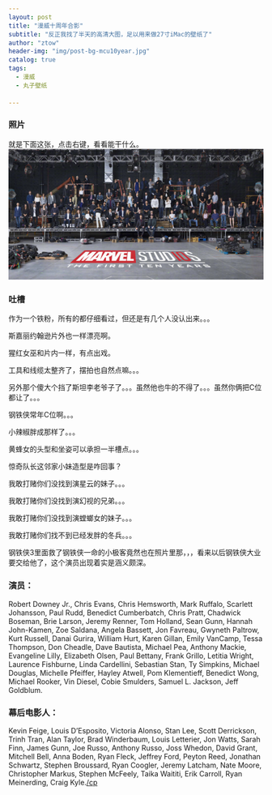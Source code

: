 ```yaml
---
layout: post
title: "漫威十周年合影"
subtitle: "反正我找了半天的高清大图，足以用来做27寸iMac的壁纸了"
author: "ztow"
header-img: "img/post-bg-mcu10year.jpg"
catalog: true
tags:
  - 漫威
  - 丸子壁纸

---
```


### 照片
就是下面这张，点击右键，看看能干什么。
![漫威十年海报][image-1]

### 吐槽
作为一个铁粉，所有的都仔细看过，但还是有几个人没认出来。。。

斯嘉丽约翰逊片外也一样漂亮啊。

猩红女巫和片内一样，有点出戏。

工具和线缆太整齐了，摆拍也自然点嘛。。。

另外那个傻大个挡了斯坦李老爷子了。。。虽然他也牛的不得了。。。虽然你俩把C位都让了。。。

钢铁侠常年C位啊。。。

小辣椒胖成那样了。。。

黄蜂女的头型和坐姿可以承担一半槽点。。。

惊奇队长这邻家小妹造型是咋回事？

我敢打赌你们没找到演星云的妹子。。。

我敢打赌你们没找到演幻视的兄弟。。。

我敢打赌你们没找到演螳螂女的妹子。。。

我敢打赌你们找不到已经发胖的冬兵。。。

钢铁侠3里面救了钢铁侠一命的小极客竟然也在照片里那，，，看来以后钢铁侠大业要交给他了，这个演员出现着实是涵义颇深。


### 演员：
Robert Downey Jr., Chris Evans, Chris
Hemsworth, Mark Ruffalo, Scarlett Johansson, Paul Rudd, Benedict Cumberbatch, Chris Pratt, Chadwick Boseman, Brie Larson, Jeremy Renner, Tom Holland, Sean Gunn, Hannah John-Kamen, Zoe Saldana, Angela Bassett, Jon Favreau, Gwyneth Paltrow, Kurt Russell, Danai Gurira, William Hurt, Karen Gillan, Emily VanCamp, Tessa Thompson, Don Cheadle, Dave Bautista, Michael Pea, Anthony Mackie, Evangeline Lilly, Elizabeth Olsen, Paul Bettany, Frank Grillo, Letitia
Wright, Laurence Fishburne, Linda Cardellini, Sebastian Stan, Ty Simpkins,
Michael Douglas, Michelle Pfeiffer, Hayley Atwell, Pom Klementieff, Benedict
Wong, Michael Rooker, Vin Diesel, Cobie Smulders, Samuel L. Jackson, Jeff
Goldblum.

### 幕后电影人：
Kevin Feige, Louis D’Esposito, Victoria Alonso, Stan Lee, Scott Derrickson, Trinh Tran, Alan Taylor, Brad Winderbaum, Louis Letterier, Jon Watts, Sarah Finn, James Gunn, Joe Russo, Anthony Russo, Joss Whedon, David Grant, Mitchell Bell, Anna Boden, Ryan Fleck, Jeffrey Ford, Peyton Reed, Jonathan Schwartz, Stephen Broussard, Ryan Coogler, Jeremy Latcham, Nate Moore, Christopher Markus, Stephen McFeely, Taika Waititi, Erik Carroll, Ryan Meinerding, Craig Kyle.[/cp]()







[image-1]:	/wzdesktop/post-img-mcu10year.jpg